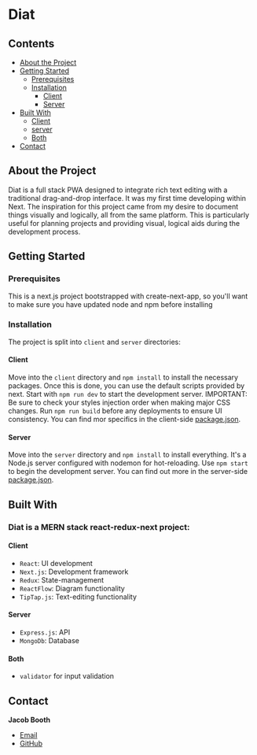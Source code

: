 # Diat

## Contents

- [About the Project](#about-the-project)
- [Getting Started](#getting-started)
  - [Prerequisites](#prerequisites)
  - [Installation](#installation)
    - [Client](#client)
    - [Server](#server)
- [Built With](#built-with)
  - [Client](#client-1)
  - [server](#server-1)
  - [Both](#both)
- [Contact](#contact)

## About the Project

Diat is a full stack PWA designed to integrate rich text editing with a traditional drag-and-drop interface. It was my first time developing within Next. The inspiration for this project came from my desire to document things visually and logically, all from the same platform. This is particularly useful for planning projects and providing visual, logical aids during the development process.

## Getting Started

### Prerequisites

This is a next.js project bootstrapped with create-next-app, so you'll want to make sure you have updated node and npm before installing

### Installation

The project is split into `client` and `server` directories:

#### Client

Move into the `client` directory and `npm install` to install the necessary packages. Once this is done, you can use the default scripts provided by next. Start with `npm run dev` to start the development server. IMPORTANT: Be sure to check your styles injection order when making major CSS changes. Run `npm run build` before any deployments to ensure UI consistency. You can find mor specifics in the client-side [package.json](client/package.json).

#### Server

Move into the `server` directory and `npm install` to install everything. It's a Node.js server configured with nodemon for hot-reloading. Use `npm start` to begin the development server. You can find out more in the server-side [package.json](server/package.json).

## Built With

### Diat is a MERN stack react-redux-next project:

#### Client

- `React`: UI development
- `Next.js`: Development framework
- `Redux`: State-management
- `ReactFlow`: Diagram functionality
- `TipTap.js`: Text-editing functionality

#### Server

- `Express.js`: API
- `MongoDb`: Database

#### Both

- `validator` for input validation

## Contact

**Jacob Booth**

- [Email](mailto:jsb-dev@outlook.com)
- [GitHub](https://github.com/jsb-dev)
